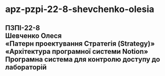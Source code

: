 # apz-pzpi-22-8-shevchenko-olesia  
ПЗПІ-22-8  
Шевченко Олеся  
«Патерн проектування Стратегія (Strategy)»  
«Архітектура програмної системи Notion»  
Програмна система для контролю доступу до лабораторій  
---  
